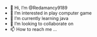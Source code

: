 - 👋 Hi, I’m @Redamancy9189
- 👀 I’m interested in play computer game       
- 🌱 I’m currently learning java  
- 💞️ I’m looking to collaborate on 
- 📫 How to reach me ...

<!---
Redamancy9189/Redamancy9189 is a ✨ special ✨ repository because its `README.md` (this file) appears on your GitHub profile.
You can click the Preview link to take a look at your changes.
--->

